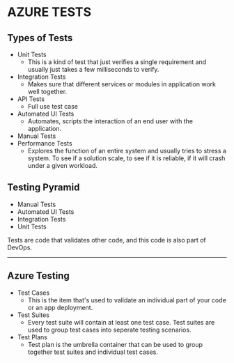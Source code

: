 # AZURE TESTS

## Types of Tests
- Unit Tests
    - This is a kind of test that just verifies a single requirement and usually just takes a few milliseconds to verify.
- Integration Tests
    - Makes sure that different services or modules in application work well together.
- API Tests
    - Full use test case
- Automated UI Tests
    - Automates, scripts the interaction of an end user with the application.
- Manual Tests
- Performance Tests
    - Explores the function of an entire system and usually tries to stress a system. To see if a solution scale, to see if it is reliable, if it will crash under a given workload.

## Testing Pyramid

- Manual Tests
- Automated UI Tests
- Integration Tests
- Unit Tests

Tests are code that validates other code, and this code is also part of DevOps.

---

## Azure Testing

- Test Cases
    - This is the item that's used to validate an individual part of your code or an app deployment. 
- Test Suites
    - Every test suite will contain at least one test case. Test suites are used to group test cases into seperate testing scenarios.
- Test Plans
    - Test plan is the umbrella container that can be used to group together test suites and individual test cases.